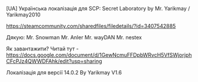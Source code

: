[UA] Українська локалізація для SCP: Secret Laboratory by Mr. Yarikmay / Yarikmay2010

https://steamcommunity.com/sharedfiles/filedetails/?id=3407542885

Дякую:
Mr. Snowman
Mr. Anler
Mr. wayDAN
Mr. nestex

Як завантажити?
Читай тут - https://docs.google.com/document/d/1GewNcmuFFDpbWRvcH5VfSWjorjphCFcPJz4QWWDFAhk/edit?usp=sharing

Локалізація для версії 14.0.2 By Yarikmay V1.6
